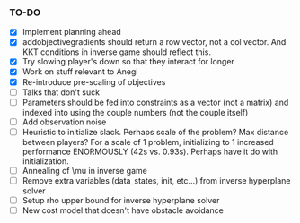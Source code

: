 ### TO-DO

- [x] Implement planning ahead 
- [x] addobjectivegradients should return a row vector, not a col vector. And KKT conditions in inverse game should reflect this. 
- [x] Try slowing player's down so that they interact for longer
- [x] Work on stuff relevant to Anegi 
- [x] Re-introduce pre-scaling of objectives
- [ ] Talks that don't suck 
- [ ] Parameters should be fed into constraints as a vector (not a matrix) and indexed into using the couple numbers (not the couple itself)
- [ ] Add observation noise 
- [ ] Heuristic to initialize slack. Perhaps scale of the problem? Max distance between players? For a scale of 1 problem, initializing to 1 increased performance ENORMOUSLY (42s vs. 0.93s). Perhaps have it do with initialization.
- [ ] Annealing of \mu in inverse game
- [ ] Remove extra variables (data_states, init, etc...) from inverse hyperplane solver
- [ ] Setup rho upper bound for inverse hyperplane solver
- [ ] New cost model that doesn't have obstacle avoidance
